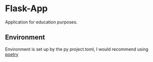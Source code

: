 # Flask-App

Application for education purposes.


## Environment

Environment is set up by the py project.toml, I would recommend using [poetry](https://python-poetry.org/)